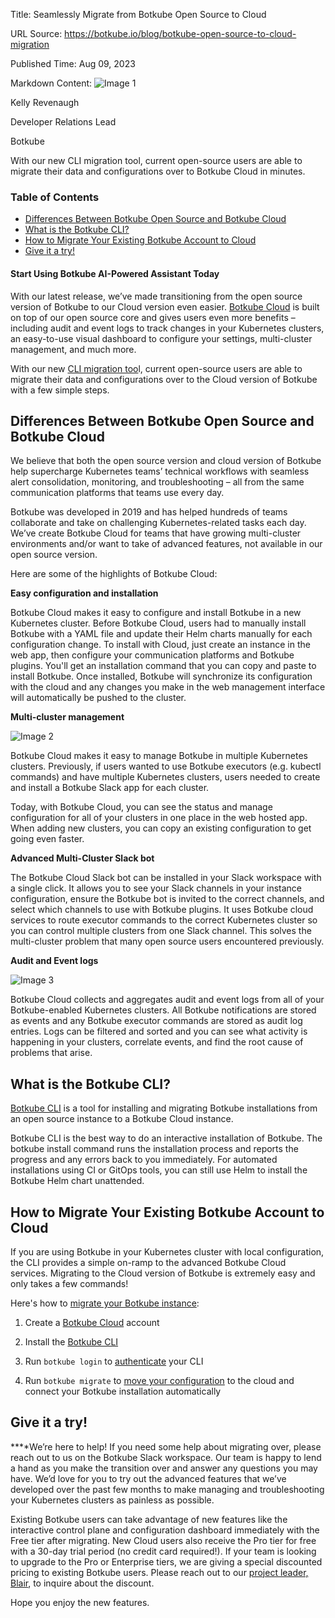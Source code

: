 Title: Seamlessly Migrate from Botkube Open Source to Cloud

URL Source: https://botkube.io/blog/botkube-open-source-to-cloud-migration

Published Time: Aug 09, 2023

Markdown Content:
![Image 1](https://cdn.prod.website-files.com/634fabb21508d6c9db9bc46f/636df3fb36b4e60920a3b1b2_hPLC9itV8zp-raGDFmvOZMfn2hV8RFcl237qzT8Wa1g.jpeg)

Kelly Revenaugh

Developer Relations Lead

Botkube

With our new CLI migration tool, current open-source users are able to migrate their data and configurations over to Botkube Cloud in minutes.

### Table of Contents

*   [Differences Between Botkube Open Source and Botkube Cloud](https://botkube.io/blog/botkube-open-source-to-cloud-migration#differences-between-botkube-open-source-and-botkube-cloud)
*   [What is the Botkube CLI?](https://botkube.io/blog/botkube-open-source-to-cloud-migration#what-is-the-botkube-cli-)
*   [How to Migrate Your Existing Botkube Account to Cloud](https://botkube.io/blog/botkube-open-source-to-cloud-migration#how-to-migrate-your-existing-botkube-account-to-cloud)
*   [Give it a try!](https://botkube.io/blog/botkube-open-source-to-cloud-migration#give-it-a-try-)

#### Start Using Botkube AI-Powered Assistant Today

With our latest release, we’ve made transitioning from the open source version of Botkube to our Cloud version even easier. [Botkube Cloud](http://botkube.io/) is built on top of our open source core and gives users even more benefits – including audit and event logs to track changes in your Kubernetes clusters, an easy-to-use visual dashboard to configure your settings, multi-cluster management, and much more.

With our new [CLI migration too](https://docs.botkube.io/cli/migrating-installation-to-botkube-cloud)l, current open-source users are able to migrate their data and configurations over to the Cloud version of Botkube with a few simple steps.

Differences Between Botkube Open Source and Botkube Cloud
---------------------------------------------------------

We believe that both the open source version and cloud version of Botkube help supercharge Kubernetes teams’ technical workflows with seamless alert consolidation, monitoring, and troubleshooting – all from the same communication platforms that teams use every day.

Botkube was developed in 2019 and has helped hundreds of teams collaborate and take on challenging Kubernetes-related tasks each day. We’ve create Botkube Cloud for teams that have growing multi-cluster environments and/or want to take of advanced features, not available in our open source version.

Here are some of the highlights of Botkube Cloud:**‍**

**Easy configuration and installation**

Botkube Cloud makes it easy to configure and install Botkube in a new Kubernetes cluster. Before Botkube Cloud, users had to manually install Botkube with a YAML file and update their Helm charts manually for each configuration change. To install with Cloud, just create an instance in the web app, then configure your communication platforms and Botkube plugins. You'll get an installation command that you can copy and paste to install Botkube. Once installed, Botkube will synchronize its configuration with the cloud and any changes you make in the web management interface will automatically be pushed to the cluster.**‍**

**Multi-cluster management**

![Image 2](https://cdn.prod.website-files.com/634fabb21508d6c9db9bc46f/64d5072717f5862f1c0ba90e_64385d9ea0e4ca059b5a7a1d_Botkube.png)

Botkube Cloud makes it easy to manage Botkube in multiple Kubernetes clusters. Previously, if users wanted to use Botkube executors (e.g. kubectl commands) and have multiple Kubernetes clusters, users needed to create and install a Botkube Slack app for each cluster.

Today, with Botkube Cloud, you can see the status and manage configuration for all of your clusters in one place in the web hosted app. When adding new clusters, you can copy an existing configuration to get going even faster.**‍**

**Advanced Multi-Cluster Slack bot**

The Botkube Cloud Slack bot can be installed in your Slack workspace with a single click. It allows you to see your Slack channels in your instance configuration, ensure the Botkube bot is invited to the correct channels, and select which channels to use with Botkube plugins. It uses Botkube cloud services to route executor commands to the correct Kubernetes cluster so you can control multiple clusters from one Slack channel. This solves the multi-cluster problem that many open source users encountered previously.**‍**

**Audit and Event logs**

![Image 3](https://cdn.prod.website-files.com/634fabb21508d6c9db9bc46f/64d507420a0b1ce9ecb2d0dd_64385e6998cfac2dfc8d887f_Event%20and%20Audit%20Logs.png)

Botkube Cloud collects and aggregates audit and event logs from all of your Botkube-enabled Kubernetes clusters. All Botkube notifications are stored as events and any Botkube executor commands are stored as audit log entries. Logs can be filtered and sorted and you can see what activity is happening in your clusters, correlate events, and find the root cause of problems that arise.**‍**

What is the Botkube CLI?
------------------------

[Botkube CLI](https://docs.botkube.io/cli/migrating-installation-to-botkube-cloud) is a tool for installing and migrating Botkube installations from an open source instance to a Botkube Cloud instance.

Botkube CLI is the best way to do an interactive installation of Botkube. The botkube install command runs the installation process and reports the progress and any errors back to you immediately. For automated installations using CI or GitOps tools, you can still use Helm to install the Botkube Helm chart unattended.**‍**

How to Migrate Your Existing Botkube Account to Cloud
-----------------------------------------------------

If you are using Botkube in your Kubernetes cluster with local configuration, the CLI provides a simple on-ramp to the advanced Botkube Cloud services. Migrating to the Cloud version of Botkube is extremely easy and only takes a few commands!

Here's how to [migrate your Botkube instance](https://docs.botkube.io/cli/migrating-installation-to-botkube-cloud):

1.  Create a [Botkube Cloud](https://app.botkube.io/) account
    
2.  Install the [Botkube CLI](https://docs.botkube.io/cli/getting-started)
    
3.  Run `botkube login` to [authenticate](https://docs.botkube.io/cli/getting-started#first-use) your CLI
    
4.  Run `botkube migrate` to [move your configuration](https://docs.botkube.io/cli/migrating-installation-to-botkube-cloud) to the cloud and connect your Botkube installation automatically
    

Give it a try!
--------------

**‍**We’re here to help! If you need some help about migrating over, please reach out to us on the Botkube Slack workspace. Our team is happy to lend a hand as you make the transition over and answer any questions you may have. We’d love for you to try out the advanced features that we’ve developed over the past few months to make managing and troubleshooting your Kubernetes clusters as painless as possible.

Existing Botkube users can take advantage of new features like the interactive control plane and configuration dashboard immediately with the Free tier after migrating. New Cloud users also receive the Pro tier for free with a 30-day trial period (no credit card required!). If your team is looking to upgrade to the Pro or Enterprise tiers, we are giving a special discounted pricing to existing Botkube users. Please reach out to our [project leader, Blair](mailto:blair@kubeshop.io), to inquire about the discount.

Hope you enjoy the new features.
